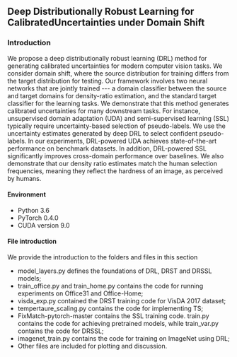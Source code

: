 ## Deep Distributionally Robust Learning for CalibratedUncertainties under Domain Shift

### Introduction

 We propose a deep distributionally robust learning (DRL) method for generating calibrated uncertainties for modern computer vision tasks. We consider domain shift, where the source distribution for training differs from the target distribution for testing. Our framework involves two neural networks that are jointly trained --- a domain classifier between the  source and target domains  for density-ratio estimation, and the standard target classifier for the learning tasks. We demonstrate that this method generates calibrated uncertainties for many downstream tasks. For instance, unsupervised domain adaptation (UDA) and semi-supervised learning (SSL) typically require uncertainty-based selection of pseudo-labels. We use the uncertainty estimates generated by deep DRL to select confident pseudo-labels. In our experiments, DRL-powered UDA achieves state-of-the-art performance on benchmark datasets. In addition, DRL-powered SSL significantly improves cross-domain performance over baselines. We also demonstrate that our density ratio estimates match the human selection frequencies, meaning they reflect the hardness of an image, as perceived by humans.

#### Environment

* Python 3.6
* PyTorch 0.4.0
* CUDA version 9.0

#### File introduction

We provide the introduction to the folders and files in this section
* model_layers.py defines the foundations of DRL, DRST and DRSSL models;
* train_office.py and train_home.py contains the code for running experiments on Office31 and Office-Home;
* visda_exp.py contained the DRST training code for VisDA 2017 dataset;
* tempertaure_scaling.py contains the code for implementing TS; 
* FixMatch-pytorch-master contains the SSL training code. train.py contains the code for achieving pretrained models, while train_var.py contains the code for DRSSL;
* imagenet_train.py contains the code for training on ImageNet using DRL;
* Other files are included for plotting and discussion.
